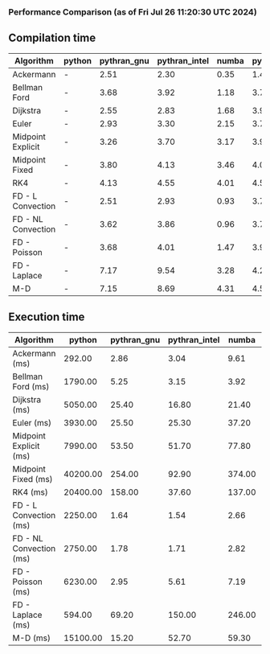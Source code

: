 ### Performance Comparison (as of Fri Jul 26 11:20:30 UTC 2024)
## Compilation time
Algorithm                 | python                    | pythran_gnu               | pythran_intel             | numba                     | pyccel_fortran_gnu        | pyccel_c_gnu              | pyccel_fortran_intel      | pyccel_c_intel           
------------------------- | ------------------------- | ------------------------- | ------------------------- | ------------------------- | ------------------------- | ------------------------- | ------------------------- | -------------------------
Ackermann                 | -                         | 2.51                      | 2.30                      | 0.35                      | 1.42                      | 1.31                      | 1.46                      | 1.41                     
Bellman Ford              | -                         | 3.68                      | 3.92                      | 1.18                      | 3.78                      | 4.04                      | 3.93                      | 4.60                     
Dijkstra                  | -                         | 2.55                      | 2.83                      | 1.68                      | 3.91                      | 4.12                      | 4.04                      | 4.75                     
Euler                     | -                         | 2.93                      | 3.30                      | 2.15                      | 3.78                      | 3.99                      | 3.78                      | 4.59                     
Midpoint Explicit         | -                         | 3.26                      | 3.70                      | 3.17                      | 3.99                      | 4.35                      | 4.14                      | 4.82                     
Midpoint Fixed            | -                         | 3.80                      | 4.13                      | 3.46                      | 4.06                      | 4.40                      | 4.26                      | 5.06                     
RK4                       | -                         | 4.13                      | 4.55                      | 4.01                      | 4.55                      | 4.75                      | 4.61                      | 5.31                     
FD - L Convection         | -                         | 2.51                      | 2.93                      | 0.93                      | 3.70                      | 4.04                      | 3.92                      | 4.64                     
FD - NL Convection        | -                         | 3.62                      | 3.86                      | 0.96                      | 3.73                      | 4.11                      | 3.94                      | 4.67                     
FD - Poisson              | -                         | 3.68                      | 4.01                      | 1.47                      | 3.92                      | 4.21                      | 5.22                      | 4.74                     
FD - Laplace              | -                         | 7.17                      | 9.54                      | 3.28                      | 4.23                      | 4.53                      | 4.44                      | 5.17                     
M-D                       | -                         | 7.15                      | 8.69                      | 4.31                      | 4.53                      | 4.63                      | 4.73                      | 5.59                     

## Execution time
Algorithm                 | python                    | pythran_gnu               | pythran_intel             | numba                     | pyccel_fortran_gnu        | pyccel_c_gnu              | pyccel_fortran_intel      | pyccel_c_intel           
------------------------- | ------------------------- | ------------------------- | ------------------------- | ------------------------- | ------------------------- | ------------------------- | ------------------------- | -------------------------
Ackermann (ms)            | 292.00                    | 2.86                      | 3.04                      | 9.61                      | 1.55                      | 1.54                      | 9.94                      | 4.33                     
Bellman Ford (ms)         | 1790.00                   | 5.25                      | 3.15                      | 3.92                      | 2.93                      | 6.03                      | 4.21                      | 18.80                    
Dijkstra (ms)             | 5050.00                   | 25.40                     | 16.80                     | 21.40                     | 19.80                     | 32.10                     | 26.10                     | 23.70                    
Euler (ms)                | 3930.00                   | 25.50                     | 25.30                     | 37.20                     | 15.10                     | 143.00                    | 14.20                     | 129.00                   
Midpoint Explicit (ms)    | 7990.00                   | 53.50                     | 51.70                     | 77.80                     | 23.30                     | 280.00                    | 16.00                     | 251.00                   
Midpoint Fixed (ms)       | 40200.00                  | 254.00                    | 92.90                     | 374.00                    | 76.40                     | 1400.00                   | 61.50                     | 1230.00                  
RK4 (ms)                  | 20400.00                  | 158.00                    | 37.60                     | 137.00                    | 33.90                     | 491.00                    | 37.90                     | 409.00                   
FD - L Convection (ms)    | 2250.00                   | 1.64                      | 1.54                      | 2.66                      | 1.47                      | 1.84                      | 1.33                      | 4.16                     
FD - NL Convection (ms)   | 2750.00                   | 1.78                      | 1.71                      | 2.82                      | 1.77                      | 1.99                      | 1.38                      | 4.14                     
FD - Poisson (ms)         | 6230.00                   | 2.95                      | 5.61                      | 7.19                      | 2.83                      | 3.81                      | 2.69                      | 5.69                     
FD - Laplace (ms)         | 594.00                    | 69.20                     | 150.00                    | 246.00                    | 63.50                     | 259.00                    | 63.70                     | 326.00                   
M-D (ms)                  | 15100.00                  | 15.20                     | 52.70                     | 59.30                     | 53.90                     | 59.60                     | 80.50                     | 61.40                    
